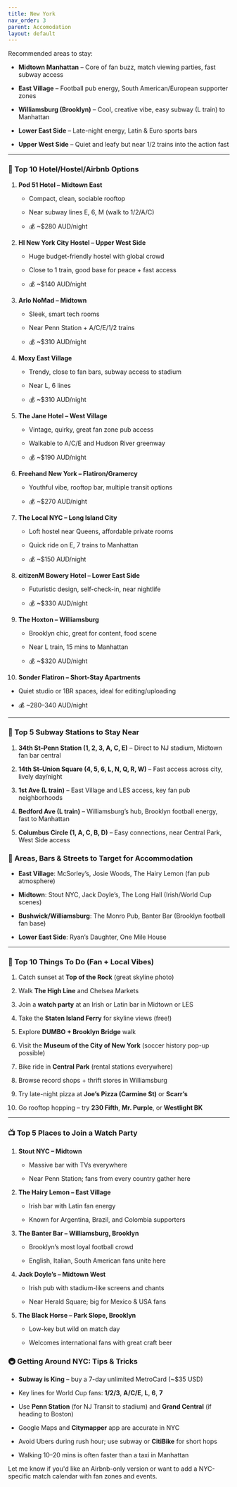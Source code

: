 ```yaml
---
title: New York
nav_order: 3
parent: Accomodation
layout: default
---
```

Recommended areas to stay:

- **Midtown Manhattan** – Core of fan buzz, match viewing parties, fast subway access
    
- **East Village** – Football pub energy, South American/European supporter zones
    
- **Williamsburg (Brooklyn)** – Cool, creative vibe, easy subway (L train) to Manhattan
    
- **Lower East Side** – Late-night energy, Latin & Euro sports bars
    
- **Upper West Side** – Quiet and leafy but near 1/2 trains into the action fast
    

---

### 🏨 Top 10 Hotel/Hostel/Airbnb Options

1. **Pod 51 Hotel – Midtown East**
    
    - Compact, clean, sociable rooftop
        
    - Near subway lines E, 6, M (walk to 1/2/A/C)
        
    - 💰 ~$280 AUD/night
        
2. **HI New York City Hostel – Upper West Side**
    
    - Huge budget-friendly hostel with global crowd
        
    - Close to 1 train, good base for peace + fast access
        
    - 💰 ~$140 AUD/night
        
3. **Arlo NoMad – Midtown**
    
    - Sleek, smart tech rooms
        
    - Near Penn Station + A/C/E/1/2 trains
        
    - 💰 ~$310 AUD/night
        
4. **Moxy East Village**
    
    - Trendy, close to fan bars, subway access to stadium
        
    - Near L, 6 lines
        
    - 💰 ~$310 AUD/night
        
5. **The Jane Hotel – West Village**
    
    - Vintage, quirky, great fan zone pub access
        
    - Walkable to A/C/E and Hudson River greenway
        
    - 💰 ~$190 AUD/night
        
6. **Freehand New York – Flatiron/Gramercy**
    
    - Youthful vibe, rooftop bar, multiple transit options
        
    - 💰 ~$270 AUD/night
        
7. **The Local NYC – Long Island City**
    
    - Loft hostel near Queens, affordable private rooms
        
    - Quick ride on E, 7 trains to Manhattan
        
    - 💰 ~$150 AUD/night
        
8. **citizenM Bowery Hotel – Lower East Side**
    
    - Futuristic design, self-check-in, near nightlife
        
    - 💰 ~$330 AUD/night
        
9. **The Hoxton – Williamsburg**
    
    - Brooklyn chic, great for content, food scene
        
    - Near L train, 15 mins to Manhattan
        
    - 💰 ~$320 AUD/night
        
10. **Sonder Flatiron – Short-Stay Apartments**
    

- Quiet studio or 1BR spaces, ideal for editing/uploading
    
- 💰 ~$280–$340 AUD/night
    

---

### 🚉 Top 5 Subway Stations to Stay Near

1. **34th St–Penn Station (1, 2, 3, A, C, E)** – Direct to NJ stadium, Midtown fan bar central
    
2. **14th St–Union Square (4, 5, 6, L, N, Q, R, W)** – Fast access across city, lively day/night
    
3. **1st Ave (L train)** – East Village and LES access, key fan pub neighborhoods
    
4. **Bedford Ave (L train)** – Williamsburg’s hub, Brooklyn football energy, fast to Manhattan
    
5. **Columbus Circle (1, A, C, B, D)** – Easy connections, near Central Park, West Side access
    

### 📍 Areas, Bars & Streets to Target for Accommodation

- **East Village**: McSorley’s, Josie Woods, The Hairy Lemon (fan pub atmosphere)
    
- **Midtown**: Stout NYC, Jack Doyle’s, The Long Hall (Irish/World Cup scenes)
    
- **Bushwick/Williamsburg**: The Monro Pub, Banter Bar (Brooklyn football fan base)
    
- **Lower East Side**: Ryan’s Daughter, One Mile House
    

---

### 🎯 Top 10 Things To Do (Fan + Local Vibes)

1. Catch sunset at **Top of the Rock** (great skyline photo)
    
2. Walk **The High Line** and Chelsea Markets
    
3. Join a **watch party** at an Irish or Latin bar in Midtown or LES
    
4. Take the **Staten Island Ferry** for skyline views (free!)
    
5. Explore **DUMBO + Brooklyn Bridge** walk
    
6. Visit the **Museum of the City of New York** (soccer history pop-up possible)
    
7. Bike ride in **Central Park** (rental stations everywhere)
    
8. Browse record shops + thrift stores in Williamsburg
    
9. Try late-night pizza at **Joe’s Pizza (Carmine St)** or **Scarr’s**
    
10. Go rooftop hopping – try **230 Fifth**, **Mr. Purple**, or **Westlight BK**
    

---

### 📺 Top 5 Places to Join a Watch Party

1. **Stout NYC – Midtown**
    
    - Massive bar with TVs everywhere
        
    - Near Penn Station; fans from every country gather here
        
2. **The Hairy Lemon – East Village**
    
    - Irish bar with Latin fan energy
        
    - Known for Argentina, Brazil, and Colombia supporters
        
3. **The Banter Bar – Williamsburg, Brooklyn**
    
    - Brooklyn’s most loyal football crowd
        
    - English, Italian, South American fans unite here
        
4. **Jack Doyle’s – Midtown West**
    
    - Irish pub with stadium-like screens and chants
        
    - Near Herald Square; big for Mexico & USA fans
        
5. **The Black Horse – Park Slope, Brooklyn**
    
    - Low-key but wild on match day
        
    - Welcomes international fans with great craft beer
        

### 🚇 Getting Around NYC: Tips & Tricks

- **Subway is King** – buy a 7-day unlimited MetroCard (~$35 USD)
    
- Key lines for World Cup fans: **1/2/3**, **A/C/E**, **L**, **6**, **7**
    
- Use **Penn Station** (for NJ Transit to stadium) and **Grand Central** (if heading to Boston)
    
- Google Maps and **Citymapper** app are accurate in NYC
    
- Avoid Ubers during rush hour; use subway or **CitiBike** for short hops
    
- Walking 10–20 mins is often faster than a taxi in Manhattan
    

Let me know if you'd like an Airbnb-only version or want to add a NYC-specific match calendar with fan zones and events.